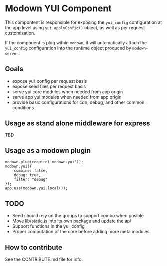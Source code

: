 # Modown YUI Component

This compontent is responsible for exposing the
`yui_config` configuration at the app level using
`yui.applyConfig()` object, as well as per request
customization.

If the component is plug within `modown`, it will
automatically attach the `yui_config` configuration
into the runtime object produced by `modown-server`.

## Goals

 * expose yui_config per request basis
 * expose seed files per request basis
 * serve yui core modules when needed from app origin
 * serve app yui modules when needed from app origin
 * provide basic configurations for cdn, debug, and other common conditions

## Usage as stand alone middleware for express

TBD

## Usage as a modown plugin

```
modown.plug(require('modown-yui'));
modown.yui({
    combine: false,
    debug: true,
    filter: "debug"
});
app.use(modown.yui.local());
```

## TODO

* Seed should rely on the groups to support combo when posible
* Move lib/static.js into its own package and update the api
* Support functions in the yui_config
* Proper computation of the core before adding more meta modules

## How to contribute

See the CONTRIBUTE.md file for info.
